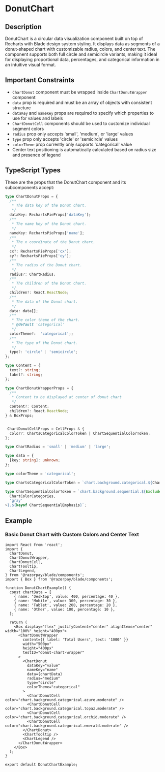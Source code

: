 # DonutChart

## Description

DonutChart is a circular data visualization component built on top of Recharts with Blade design system styling. It displays data as segments of a donut-shaped chart with customizable radius, colors, and center text. The component supports both full circle and semicircle variants, making it ideal for displaying proportional data, percentages, and categorical information in an intuitive visual format.

## Important Constraints

- `ChartDonut` component must be wrapped inside `ChartDonutWrapper` component
- `data` prop is required and must be an array of objects with consistent structure
- `dataKey` and `nameKey` props are required to specify which properties to use for values and labels
- `ChartDonutCell` components should be used to customize individual segment colors
- `radius` prop only accepts 'small', 'medium', or 'large' values
- `type` prop only accepts 'circle' or 'semicircle' values
- `colorTheme` prop currently only supports 'categorical' value
- Center text positioning is automatically calculated based on radius size and presence of legend

## TypeScript Types

These are the props that the DonutChart component and its subcomponents accept:

```typescript
type ChartDonutProps = {
  /**
   * The data key of the Donut chart.
   */
  dataKey: RechartsPieProps['dataKey'];
  /**
   * The name key of the Donut chart.
   */
  nameKey: RechartsPieProps['name'];
  /**
   * The x coordinate of the Donut chart.
   */
  cx?: RechartsPieProps['cx'];
  cy?: RechartsPieProps['cy'];
  /**
   * The radius of the Donut chart.
   */
  radius?: ChartRadius;
  /**
   * The children of the Donut chart.
   */
  children?: React.ReactNode;
  /**
   * The data of the Donut chart.
   */
  data: data[];
  /**
   * The color theme of the chart.
   * @default 'categorical'
   */
  colorTheme?:  'categorical';;
  /**
   * The type of the Donut chart.
   */
  type?: 'circle' | 'semicircle';
};

type Content = {
  text?: string;
  label?: string;
};

type ChartDonutWrapperProps = {
  /**
   * Content to be displayed at center of donut chart
   */
  content?: Content;
  children?: React.ReactNode;
} & BoxProps;


 ChartDonutCellProps = CellProps & {
  color?: ChartsCategoricalColorToken | ChartSequentialColorToken;
};

type ChartRadius = 'small' | 'medium' | 'large';

type data = {
  [key: string]: unknown;
};

type colorTheme = 'categorical';

type ChartsCategoricalColorToken = `chart.background.categorical.${ChartColorCategories}.${keyof ChartCategoricalEmphasis}`;

type ChartSequentialColorToken = `chart.background.sequential.${Exclude<
  ChartColorCategories,
  'gray'
>}.${keyof ChartSequentialEmphasis}`;
```

## Example

### Basic Donut Chart with Custom Colors and Center Text

```tsx
import React from 'react';
import { 
  ChartDonut,
  ChartDonutWrapper,
  ChartDonutCell,
  ChartTooltip,
  ChartLegend,
} from '@razorpay/blade/components';
import { Box } from '@razorpay/blade/components';

function DonutChartExample() {
  const chartData = [
    { name: 'Desktop', value: 400, percentage: 40 },
    { name: 'Mobile', value: 300, percentage: 30 },
    { name: 'Tablet', value: 200, percentage: 20 },
    { name: 'Other', value: 100, percentage: 10 },
  ];

  return (
    <Box display="flex" justifyContent="center" alignItems="center" width="100%" height="400px">
      <ChartDonutWrapper 
        content={{ label: 'Total Users', text: '1000' }} 
        width="500px" 
        height="400px"
        testID="donut-chart-wrapper"
      >
        <ChartDonut 
          dataKey="value" 
          nameKey="name" 
          data={chartData} 
          radius="medium"
          type="circle"
          colorTheme="categorical"
        >
          <ChartDonutCell color="chart.background.categorical.azure.moderate" />
          <ChartDonutCell color="chart.background.categorical.topaz.moderate" />
          <ChartDonutCell color="chart.background.categorical.orchid.moderate" />
          <ChartDonutCell color="chart.background.categorical.emerald.moderate" />
        </ChartDonut>
        <ChartTooltip />
        <ChartLegend />
      </ChartDonutWrapper>
    </Box>
  );
}

export default DonutChartExample;
```